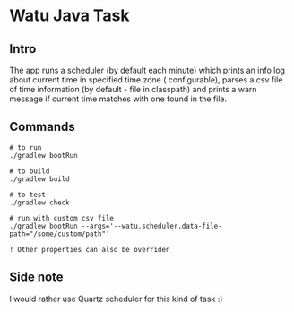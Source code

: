 # Watu Java Task

## Intro

The app runs a scheduler (by default each minute) which prints an info log about current time in specified time zone (
configurable), parses a csv file of time information (by default - file in classpath) and prints a warn message if
current time matches with
one found in the file.

## Commands

```shell
# to run
./gradlew bootRun

# to build
./gradlew build

# to test
./gradlew check

# run with custom csv file
./gradlew bootRun --args='--watu.scheduler.data-file-path="/some/custom/path"'
```

`! Other properties can also be overriden`

## Side note

I would rather use Quartz scheduler for this kind of task :)